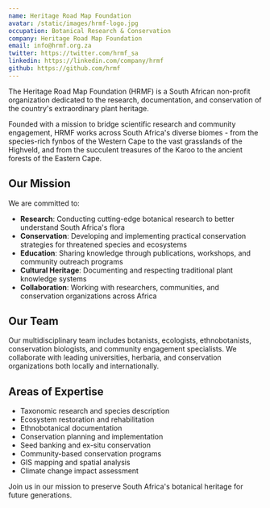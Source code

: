 ```yaml
---
name: Heritage Road Map Foundation
avatar: /static/images/hrmf-logo.jpg
occupation: Botanical Research & Conservation
company: Heritage Road Map Foundation
email: info@hrmf.org.za
twitter: https://twitter.com/hrmf_sa
linkedin: https://linkedin.com/company/hrmf
github: https://github.com/hrmf
---
```


The Heritage Road Map Foundation (HRMF) is a South African non-profit organization dedicated to the research, documentation, and conservation of the country's extraordinary plant heritage. 

Founded with a mission to bridge scientific research and community engagement, HRMF works across South Africa's diverse biomes - from the species-rich fynbos of the Western Cape to the vast grasslands of the Highveld, and from the succulent treasures of the Karoo to the ancient forests of the Eastern Cape.

## Our Mission

We are committed to:
- **Research**: Conducting cutting-edge botanical research to better understand South Africa's flora
- **Conservation**: Developing and implementing practical conservation strategies for threatened species and ecosystems  
- **Education**: Sharing knowledge through publications, workshops, and community outreach programs
- **Cultural Heritage**: Documenting and respecting traditional plant knowledge systems
- **Collaboration**: Working with researchers, communities, and conservation organizations across Africa

## Our Team

Our multidisciplinary team includes botanists, ecologists, ethnobotanists, conservation biologists, and community engagement specialists. We collaborate with leading universities, herbaria, and conservation organizations both locally and internationally.

## Areas of Expertise

- Taxonomic research and species description
- Ecosystem restoration and rehabilitation
- Ethnobotanical documentation
- Conservation planning and implementation
- Seed banking and ex-situ conservation
- Community-based conservation programs
- GIS mapping and spatial analysis
- Climate change impact assessment

Join us in our mission to preserve South Africa's botanical heritage for future generations.
